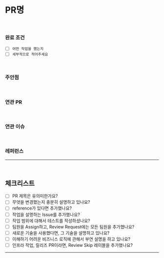# PR명

<!--
  제목은 `([이슈번호]) (키워드): (작업한 내용)` 으로 작성해 주세요
  키워드 예시: [#1] fix: jasypt gradle build시 systemProperties 가져오도록 설정
-->

<br>

### 완료 조건

- [ ] `어떤 작업을 했는지`
- [ ] `세부적으로 적어주세요`

<br> 

### 주안점

<!--
  (Optional)
  리뷰 시에 유심히 봐주었으면 하는 부분을 설명합니다.
-->

<br>

### 연관 PR

<!--
  (Optional)
  이 PR과 연관되어있는 다른 PR을 기입합니다.
  예) - ehago/kreamzone-api#15 : 연관된 API 변경점
-->

<br>

### 연관 이슈

<!--
  (Optional)
  이 PR과 연관되어있는 에픽 링크, 연관되어있는 QA 이슈 등을 기입합니다.
  예) - 에픽 이슈: #1
-->

<br>

### 레퍼런스

<!--
  (Optional)
  참고한 레퍼런스를 기입합니다.
  `[title](link)`
-->

---

<br>

## 체크리스트

- [ ] PR 제목은 유의미한가요?
- [ ] 무엇을 변경했는지 충분히 설명하고 있나요?
- [ ] reference가 있다면 추가했나요?
- [ ] 작업을 설명하는 Issue를 추가했나요?
- [ ] 작업 범위에 대해서 테스트를 작성하셨나요?
- [ ] 팀원을 Assign하고, Review Request에는 모든 팀원을 추가했나요?
- [ ] 새로운 기술을 사용했다면, 그 기술을 설명하고 있나요?
- [ ] 이해하기 어려운 비즈니스 로직에 관해서 부연 설명을 하고 있나요?
- [ ] 인프라 작업, 릴리즈 PR이라면, Review Skip 레이블을 추가했나요?

---
